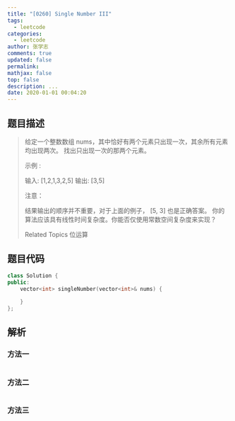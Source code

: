 ```yaml
---
title: "[0260] Single Number III"
tags:
  - leetcode
categories:
  - leetcode
author: 张学志
comments: true
updated: false
permalink:
mathjax: false
top: false
description: ...
date: 2020-01-01 00:04:20
---
```


## 题目描述

> 给定一个整数数组 nums，其中恰好有两个元素只出现一次，其余所有元素均出现两次。 找出只出现一次的那两个元素。 
> 
> 示例 : 
> 
> 输入: [1,2,1,3,2,5]
> 输出: [3,5] 
> 
> 注意： 
> 
> 
> 结果输出的顺序并不重要，对于上面的例子， [5, 3] 也是正确答案。 
> 你的算法应该具有线性时间复杂度。你能否仅使用常数空间复杂度来实现？ 
> 
> Related Topics 位运算

## 题目代码

```cpp
class Solution {
public:
    vector<int> singleNumber(vector<int>& nums) {
        
    }
};
```

## 解析

### 方法一

```cpp

```

### 方法二

```cpp

```

### 方法三

```cpp

```

